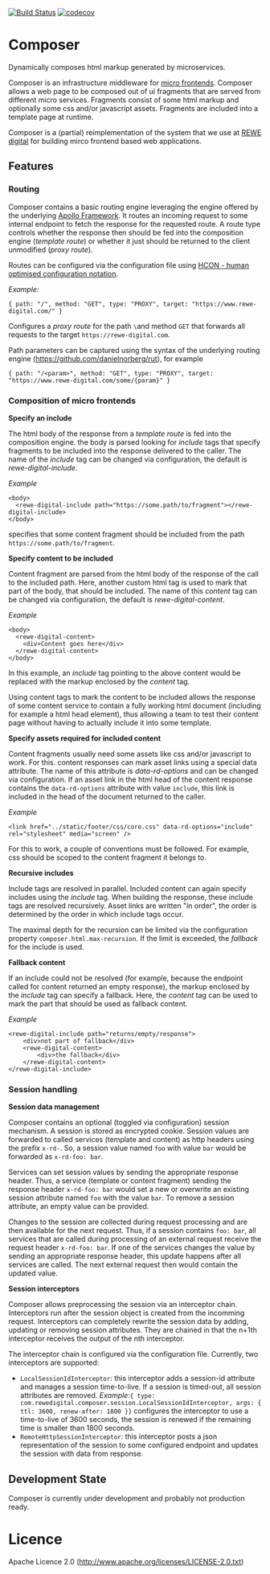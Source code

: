 [![Build Status](https://travis-ci.org/rewe-digital/composer.svg?branch=master)](https://travis-ci.org/rewe-digital/composer) [![codecov](https://codecov.io/gh/rewe-digital/composer/branch/master/graph/badge.svg)](https://codecov.io/gh/rewe-digital/composer)
# Composer
Dynamically composes html markup generated by microservices. 

Composer is an infrastructure middleware for [micro frontends](https://www.thoughtworks.com/radar/techniques/micro-frontends). Composer allows a web page to be composed out of ui fragments that are served from different micro services. Fragments consist of some html markup and optionally some css and/or javascript assets. Fragments are included into a template page at runtime.

Composer is a (partial) reimplementation of the system that we use at [REWE digital](https://rewe-digital.com/) for building mirco frontend based web applications. 

## Features
### Routing
Composer contains a basic routing engine leveraging the engine offered by the underlying [Apollo Framework](http://spotify.github.io/apollo/). It routes an incoming request to some internal endpoint to fetch the response for the requested route. A route type controls whether the response then should be fed into the composition engine (*template route*) or whether it just should be returned to the client unmodified (*proxy route*). 

Routes can be configured via the configuration file using [HCON - human optimised configuration notation](https://github.com/lightbend/config/blob/master/HOCON.md). 

*Example:*
```
{ path: "/", method: "GET", type: "PROXY", target: "https://www.rewe-digital.com/" }
```
Configures a *proxy route* for the path `\`and method `GET` that forwards all requests to the target `https://rewe-digital.com`.

Path parameters can be captured using the syntax of the underlying routing engine (https://github.com/danielnorberg/rut), for example 
```
{ path: "/<param>", method: "GET", type: "PROXY", target: "https://www.rewe-digital.com/some/{param}" }
```
 
### Composition of micro frontends
**Specify an include**

The html body of the response from a *template route* is fed into the composition engine. the body is parsed looking for *include* tags that specify fragments to be included into the response delivered to the caller. The name of the *include* tag can be changed via configuration, the default is *rewe-digital-include*. 

*Example*
```
<body>
  <rewe-digital-include path="https://some.path/to/fragment"></rewe-digital-include>
</body>
```
specifies that some content fragment should be included from the path `https://some.path/to/fragment`.

**Specify content to be included**

Content fragment are parsed from the html body of the response of the call to the included path. Here, another custom html tag is used to mark that part of the body, that should be included. The name of this *content* tag can be changed via configuration, the default is *rewe-digital-content*.

*Example*
```
<body>
  <rewe-digital-content>
    <div>Content goes here</div>
  </rewe-digital-content>
</body>
```
In this example, an *include* tag pointing to the above content would be replaced with the markup enclosed by the *content* tag.

Using content tags to mark the content to be included allows the response of some content service to contain a fully working html document (including for example a html head element), thus allowing a team to test their content page without having to actually include it into some template. 

**Specify assets required for included content**

Content fragments usually need some assets like css and/or javascript to work. For this. content responses can mark asset links using a special data attribute. The name of this attribute is *data-rd-options* and can be changed via configuration. If an asset link in the html head of the content response contains the `data-rd-options` attribute with value `include`, this link is included in the head of the document returned to the caller.

*Example*
```
<link href="../static/footer/css/core.css" data-rd-options="include" rel="stylesheet" media="screen" />
 ```
For this to work, a couple of conventions must be followed. For example, css should be scoped to the content fragment it belongs to.

**Recursive includes**

Include tags are resolved in parallel. Included content can again specify includes using the *include* tag. When building the response, these include tags are resolved recursively. Asset links are written "in order", the order is determined by the order in which include tags occur.

The maximal depth for the recursion can be limited via the configuration property `composer.html.max-recursion`. If the limit is exceeded, the *fallback* for the include is used. 

**Fallback content**

If an include could not be resolved (for example, because the endpoint called for content returned an empty response), the markup enclosed by the *include* tag can specify a fallback. Here, the *content* tag can be used to mark the part that should be used as fallback content.

*Example*
```
<rewe-digital-include path="returns/empty/response">
    <div>not part of fallback</div>
    <rewe-digital-content>
        <div>the fallback</div>
    </rewe-digital-content>
</rewe-digital-include>
``` 

### Session handling

**Session data management**

Composer contains an optional (toggled via configuration) session mechanism. A session is stored as encrypted cookie. Session values are forwarded to called services (template and content) as http headers using the prefix `x-rd-`. So, a session value named `foo` with value `bar` would be forwarded as `x-rd-foo: bar`. 

Services can set session values by sending the appropriate response header. Thus, a service (template or content fragment) sending the response header `x-rd-foo: bar` would set a new or overwrite an existing session attribute named `foo` with the value `bar`. To remove a session attribute, an empty value can be provided.

Changes to the session are collected during request processing and are then available for the next request. Thus, if a session contains `foo: bar`, all services that are called during processing of an external request receive the request header `x-rd-foo: bar`. If one of the services changes the value by sending an appropriate response header, this update happens after all services are called. The next external request then would contain the updated value.

**Session interceptors**

Composer allows preprocessing the session via an interceptor chain. Interceptors run after the session object is created from the incomming request. Interceptors can completely rewrite the session data by adding, updating or removing session attributes. They are chained in that the n+1th interceptor receives the output of the nth interceptor.

The interceptor chain is configured via the configuration file. Currently, two interceptors are supported:
- `LocalSessionIdInterceptor`: this interceptor adds a session-id attribute and manages a session time-to-live. If a session is timed-out, all session attributes are removed. *Example*:`{ type: com.rewedigital.composer.session.LocalSessionIdInterceptor, args: { ttl: 3600, renew-after: 1800 }}` configures the interceptor to use a time-to-live of 3600 seconds, the session is renewed if the remaining time is smaller than 1800 seconds.
- `RemoteHttpSessionInterceptor`: this interceptor posts a json representation of the session to some configured endpoint and updates the session with data from response. 

## Development State
Composer is currently under development and probably not production ready. 

# Licence 
Apache Licence 2.0 (http://www.apache.org/licenses/LICENSE-2.0.txt)
